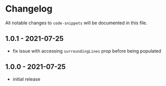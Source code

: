 # Changelog

All notable changes to `code-snippets` will be documented in this file.

## 1.0.1 - 2021-07-25

- fix issue with accessing `surroundingLines` prop before being populated

## 1.0.0 - 2021-07-25

- initial release
